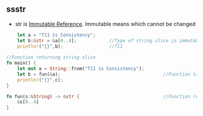 ## ssstr
- str is [Immutable Reference](/Languages/Programming_Languages/Rust/Reference_Borrowing). Immutable means which cannot be changed
```rust
    let a = "T11 is Consistency";
    let b:&str = &a[0..4];            //Type of string slice is immutable reference.
    println!("{}",b);                 //T11
    
//Function returning string slice
fn main() {
    let mut a = String::from("T11 is Consistency");
    let b = fun(&a);                                      //Function taking string reference
    println!("{}",c);
}

fn fun(s:&String) -> &str {                               //Function returning String Slice
    &s[0..4]
}
```
